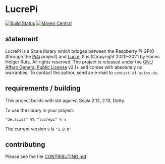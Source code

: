 # LucrePi

[![Build Status](https://github.com/Sciss/LucrePi/workflows/Scala%20CI/badge.svg?branch=main)](https://github.com/Sciss/LucrePi/actions?query=workflow%3A%22Scala+CI%22)
[![Maven Central](https://maven-badges.herokuapp.com/maven-central/de.sciss/lucrepi_2.13/badge.svg)](https://maven-badges.herokuapp.com/maven-central/de.sciss/lucrepi_2.13)

## statement

LucrePi is a Scala library which bridges between the Raspberry Pi GPIO (through 
the [Pi4j](https://github.com/Pi4J/pi4j/) project) and [Lucre](https://github.com/Sciss/Lucre/).
It is (C)opyright 2020–2021 by Hanns Holger Rutz. All rights reserved. The project is released under
the [GNU Affero General Public License](https://github.com/Sciss/LucrePi/raw/main/LICENSE) v2.1+ and comes 
with absolutely no warranties. To contact the author, send an e-mail to `contact at sciss.de`.

## requirements / building

This project builds with sbt against Scala 2.12, 2.13, Dotty.

To use the library in your project:

    "de.sciss" %% "lucrepi" % v

The current version `v` is `"1.8.0"`.

## contributing

Please see the file [CONTRIBUTING.md](CONTRIBUTING.md)

